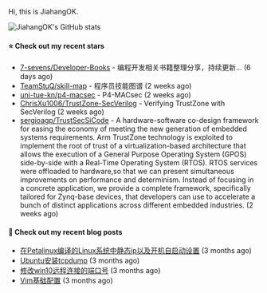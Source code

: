 Hi, this is JiahangOK.

![JiahangOK's GitHub stats](https://github-readme-stats.vercel.app/api?username=jiahangok&count_private=true)

#### ⭐ Check out my recent stars

- [7-sevens/Developer-Books](https://github.com/7-sevens/Developer-Books) - 编程开发相关书籍整理分享，持续更新... (6 days ago)
- [TeamStuQ/skill-map](https://github.com/TeamStuQ/skill-map) - 程序员技能图谱 (2 weeks ago)
- [uni-tue-kn/p4-macsec](https://github.com/uni-tue-kn/p4-macsec) - P4-MACsec (2 weeks ago)
- [ChrisXu1006/TrustZone-SecVerilog](https://github.com/ChrisXu1006/TrustZone-SecVerilog) - Verifying TrustZone with SecVerilog (2 weeks ago)
- [sergioagp/TrustSecSiCode](https://github.com/sergioagp/TrustSecSiCode) - A hardware-software co-design framework for easing the economy of meeting the new generation of embedded systems requirements. Arm TrustZone technology is exploited to implement the root of trust of a virtualization-based architecture that allows the execution of a General Purpose Operating System (GPOS) side-by-side with a Real-Time Operating System (RTOS). RTOS services were offloaded to hardware,so that we can present simultaneous improvements on performance and determinism. Instead of focusing in a concrete application, we provide a complete framework, specifically tailored for Zynq-base devices, that developers can use to accelerate a bunch of distinct applications across different embedded industries. (2 weeks ago)

#### 📜 Check out my recent blog posts

- [在Petalinux编译的Linux系统中静态ip以及开机自启动设置](http://jiahangok.github.io/2021/12/05/Petalinux%E7%BC%96%E8%AF%91%E7%9A%84Linux%E7%B3%BB%E7%BB%9F%E4%B8%AD%E9%9D%99%E6%80%81ip%E4%BB%A5%E5%8F%8A%E5%BC%80%E6%9C%BA%E8%87%AA%E5%90%AF%E5%8A%A8%E8%AE%BE%E7%BD%AE/) (3 months ago)
- [Ubuntu安装tcpdump](http://jiahangok.github.io/2021/12/04/Ubuntu%E5%AE%89%E8%A3%85tcpdump/) (3 months ago)
- [修改win10远程连接的端口号](http://jiahangok.github.io/2021/12/03/%E4%BF%AE%E6%94%B9win10%E8%BF%9C%E7%A8%8B%E8%BF%9E%E6%8E%A5%E7%9A%84%E7%AB%AF%E5%8F%A3%E5%8F%B7/) (3 months ago)
- [Vim基础配置](http://jiahangok.github.io/2021/12/03/Vim%E5%9F%BA%E7%A1%80%E9%85%8D%E7%BD%AE/) (3 months ago)